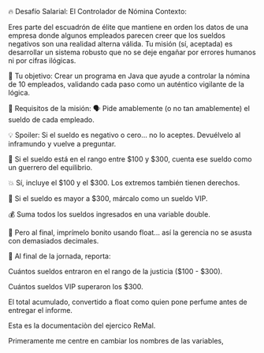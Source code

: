 🔥 Desafío Salarial: El Controlador de Nómina
Contexto:

Eres parte del escuadrón de élite que mantiene en orden los datos de una empresa donde algunos empleados parecen creer que los sueldos negativos son una realidad alterna válida. Tu misión (sí, aceptada) es desarrollar un sistema robusto que no se deje engañar por errores humanos ni por cifras ilógicas.

🎯 Tu objetivo:
Crear un programa en Java que ayude a controlar la nómina de 10 empleados, validando cada paso como un auténtico vigilante de la lógica.


🧠 Requisitos de la misión:
🗣️ Pide amablemente (o no tan amablemente) el sueldo de cada empleado.

💡 Spoiler: Si el sueldo es negativo o cero... no lo aceptes. Devuélvelo al inframundo y vuelve a preguntar.

🧮 Si el sueldo está en el rango entre $100 y $300, cuenta ese sueldo como un guerrero del equilibrio.

💥 Sí, incluye el $100 y el $300. Los extremos también tienen derechos.

🚀 Si el sueldo es mayor a $300, márcalo como un sueldo VIP.

💰 Suma todos los sueldos ingresados en una variable double.

🎨 Pero al final, imprímelo bonito usando float... así la gerencia no se asusta con demasiados decimales.

🧾 Al final de la jornada, reporta:

Cuántos sueldos entraron en el rango de la justicia ($100 - $300).

Cuántos sueldos VIP superaron los $300.

El total acumulado, convertido a float como quien pone perfume antes de entregar el informe.




Esta es la documentaciòn del ejercico ReMal. 

Primeramente me centre en cambiar los nombres de las variables, 
  